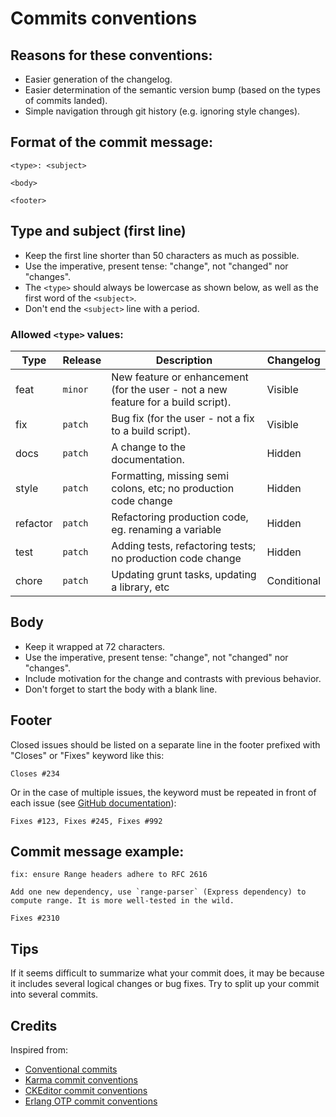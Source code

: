 # Commits conventions

## Reasons for these conventions:

* Easier generation of the changelog.
* Easier determination of the semantic version bump (based on the types of commits landed).
* Simple navigation through git history (e.g. ignoring style changes).

## Format of the commit message:

```
<type>: <subject>

<body>

<footer>
```

## Type and subject (first line)

* Keep the first line shorter than 50 characters as much as possible.
* Use the imperative, present tense: "change", not "changed" nor "changes".
* The `<type>` should always be lowercase as shown below, as well as the first word of the `<subject>`.
* Don't end the `<subject>` line with a period.

### Allowed `<type>` values:

Type     | Release | Description | Changelog
---------|---------|-------------|----------
feat     | `minor` | New feature or enhancement (for the user - not a new feature for a build script). | Visible
fix      | `patch` | Bug fix (for the user - not a fix to a build script). | Visible
docs     | `patch` | A change to the documentation. | Hidden
style    | `patch` | Formatting, missing semi colons, etc; no production code change | Hidden
refactor | `patch` | Refactoring production code, eg. renaming a variable | Hidden
test     | `patch` | Adding tests, refactoring tests; no production code change | Hidden
chore    | `patch` | Updating grunt tasks, updating a library, etc | Conditional

## Body

* Keep it wrapped at 72 characters.
* Use the imperative, present tense: "change", not "changed" nor "changes".
* Include motivation for the change and contrasts with previous behavior.
* Don't forget to start the body with a blank line.

## Footer

Closed issues should be listed on a separate line in the footer prefixed with "Closes" or "Fixes" keyword like this:

```
Closes #234
```

Or in the case of multiple issues, the keyword must be repeated in front of each issue (see [GitHub documentation](https://help.github.com/articles/closing-issues-using-keywords/)):

```
Fixes #123, Fixes #245, Fixes #992
```

## Commit message example:

```
fix: ensure Range headers adhere to RFC 2616

Add one new dependency, use `range-parser` (Express dependency) to 
compute range. It is more well-tested in the wild.

Fixes #2310
```

## Tips

If it seems difficult to summarize what your commit does, it may be because it includes several logical changes or bug fixes. Try to split up your commit into several commits.

## Credits

Inspired from:
* [Conventional commits](https://www.conventionalcommits.org/en/v1.0.0-beta.2/)
* [Karma commit conventions](https://github.com/karma-runner/karma/blob/master/docs/dev/06-git-commit-msg.md)
* [CKEditor commit conventions](https://ckeditor.com/docs/ckeditor5/latest/framework/guides/contributing/git-commit-message-convention.html)
* [Erlang OTP commit conventions](https://github.com/erlang/otp/wiki/writing-good-commit-messages)
